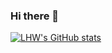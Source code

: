 ### Hi there 👋

[![LHW's GitHub stats](https://github-readme-stats.vercel.app/api?username=cbnuLeehyunwoo)](https://github.com/anuraghazra/github-readme-stats)


<!--
**cbnuLeehyunwoo/cbnuLeehyunwoo** is a ✨ _special_ ✨ repository because its `README.md` (this file) appears on your GitHub profile.


[![Solved.ac Profile](http://mazassumnida.wtf/api/v2/generate_badge?boj=henow123)](https://solved.ac/henow123/)

Here are some ideas to get you started:

- 🔭 I’m currently working on ...
- 🌱 I’m currently learning ...
- 👯 I’m looking to collaborate on ...
- 🤔 I’m looking for help with ...
- 💬 Ask me about ...
- 📫 How to reach me: ...
- 😄 Pronouns: ...
- ⚡ Fun fact: ...
-->
